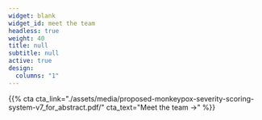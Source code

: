 ```yaml
---
widget: blank
widget_id: meet the team
headless: true
weight: 40
title: null
subtitle: null
active: true
design:
  columns: "1"
---
```

{{% cta cta_link="./assets/media/proposed-monkeypox-severity-scoring-system-v7_for_abstract.pdf/" cta_text="Meet the team →" %}}